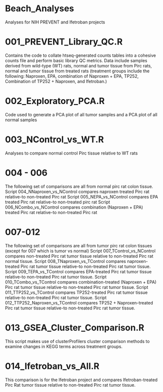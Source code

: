 # Beach_Analyses
Analyses for NIH PREVENT and Ifetroban projects

# 001_PREVENT_Library_QC.R
Contains the code to collate htseq-generated counts tables into a cohesive counts file and perform basic library QC metrics. Data include samples derived from wild-type (WT) rats, normal and tumor tissue from Pirc rats, normal and tumor tissue from treated rats (treatment groups include the following: Naproxen, EPA, combination of Naproxen + EPA, TP252, Combination of TP252 + Naproxen, and Ifetroban.)

# 002_Exploratory_PCA.R
Code used to generate a PCA plot of all tumor samples and a PCA plot of all normal samples

# 003_NControl_vs_WT.R
Analyses to compare normal control Pirc tissue relative to WT rats

# 004 - 006
The following set of comparisons are all from normal pirc rat colon tissue.
Script 004_NNaproxen_vs_NControl compares naproxen treated Pirc rat relative-to non-treated Pirc rat
Script 005_NEPA_vs_NControl compares EPA treated Pirc rat relative-to non-treated pirc rat
Script 006_NCombo_vs_NControl compares combination (Naproxen + EPA) treated Pirc rat relative-to non-treated Pirc rat

# 007-012
The following set of comparisons are all from tumor pirc rat colon tissues (except for 007 which is tumor vs normal)
Script 007_TControl_vs_NControl compares non-treated Pirc rat tumor tissue relative to non-treated Pirc rat normal tissue.
Script 008_TNaproxen_vs_TControl compares naproxen-treated Pirc rat tumor tissue relative-to non-treated Pirc rat tumor tissue.
Script 009_TEPA_vs_TControl compares EPA-treated Pirc rat tumor tissue relative-to non-treated Pirc rat tumor tissue.
Script 010_TCombo_vs_TControl compares combination-treated (Naproxen + EPA) Pirc rat tumor tissue relative-to non-treated Pirc rat tumor tissue.
Script 011_TTP252_vs_TControl compares TP252-treated Pirc rat tumor tissue relative-to non-treated Pirc rat tumor tissue.
Script 012_TTP252_Naproxen_vs_TControl compares TP252 + Naproxen-treated Pirc rat tumor tissue relative-to non-treated Pirc rat tumor tissue.

# 013_GSEA_Cluster_Comparison.R
This script makes use of clusterProfilers cluster comparison methods to examine changes in KEGG terms across treatment groups.

# 014_Ifetroban_vs_All.R
This comparison is for the Ifetroban project and compares Ifetroban-treated Pirc Rat tumor tissue relative to non-treated Pirc rat tumor tissue.





